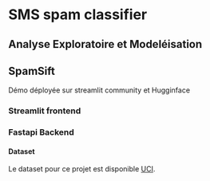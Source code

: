 # SMS spam classifier

## Analyse Exploratoire et Modeléisation

## SpamSift

Démo déployée sur streamlit community et Hugginface

### Streamlit frontend

### Fastapi Backend

#### Dataset

Le dataset pour ce projet est disponible [UCI](https://archive.ics.uci.edu/ml/datasets/sms+spam+collection).